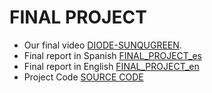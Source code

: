 # FINAL PROJECT
- Our final video [DIODE-SUNQUGREEN](https://youtu.be/LHSEAyzpRBk "SPACE APPS CHALLENGE").
- Final report in Spanish [FINAL_PROJECT_es](https://github.com/joelinfo19/space_apps/blob/main/final_report/FINAL_PROJECT_es.pdf)
- Final report in English [FINAL_PROJECT_en](https://github.com/joelinfo19/space_apps/blob/main/final_report/FINAL_PROJECT_en.pdf)
- Project Code [SOURCE CODE](https://github.com/joelinfo19/space_apps)
 
